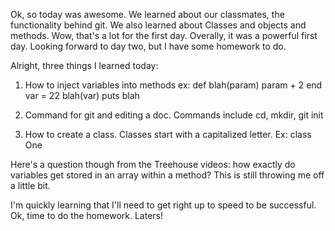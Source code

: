 Ok, so today was awesome. We learned about our classmates, the functionality behind git. We also learned about Classes and objects and methods. Wow, that's a lot for the first day. Overally, it was a powerful first day. Looking forward to day two, but I have some homework to do. 


Alright, three things I learned today: 
1) How to inject variables into methods ex: 
def blah(param)
param + 2
end
var = 22
blah(var)
puts blah

2) Command for git and editing a doc. Commands include cd, mkdir, git init
3) How to create a class. Classes start with a capitalized letter. Ex: class One

Here's a question though from the Treehouse videos: how exactly do variables get stored in an array within a method? This is still throwing me off a little bit. 

I'm quickly learning that I'll need to get right up to speed to be successful. Ok, time to do the homework. Laters!